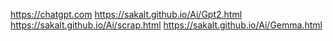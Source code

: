 https://chatgpt.com
https://sakalt.github.io/Ai/Gpt2.html
https://sakalt.github.io/Ai/scrap.html
https://sakalt.github.io/Ai/Gemma.html

